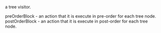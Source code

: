 a tree visitor.

preOrderBlock - an action that it is execute in pre-order for each tree node.
postOrderBlock - an action that it is execute in post-order for each tree node.
